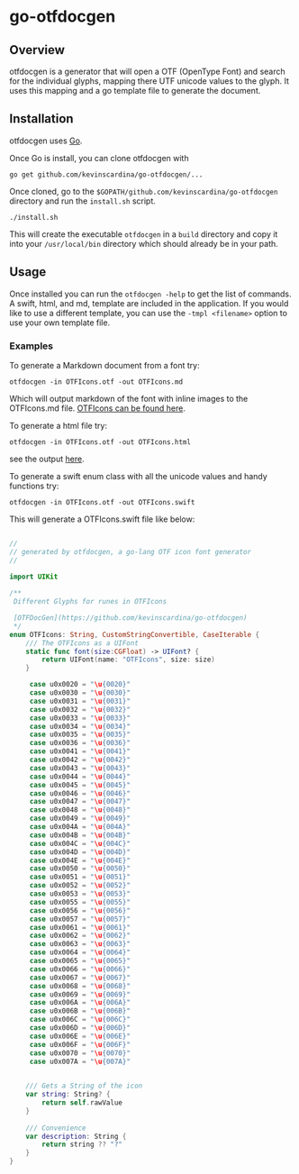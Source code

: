 # go-otfdocgen

## Overview

otfdocgen is a generator that will open a OTF (OpenType Font) and search for the individual glyphs, mapping there UTF unicode values to the glyph.  It uses this mapping and a go template file to generate the document. 

## Installation

otfdocgen uses [Go](https://golang.org/doc/install).

Once Go is install, you can clone otfdocgen with 

```
go get github.com/kevinscardina/go-otfdocgen/...
```

Once cloned, go to the `$GOPATH/github.com/kevinscardina/go-otfdocgen` directory and run the `install.sh` script.

```
./install.sh
```

This will create the executable `otfdocgen` in a `build` directory and copy it into your `/usr/local/bin` directory which should already be in your path.

## Usage

Once installed you can run the `otfdocgen -help` to get the list of commands.  A swift, html, and md, template are included in the application.  If you would like to use a different template, you can use the `-tmpl <filename>` option to use your own template file.  

### Examples

To generate a Markdown document from a font try:

```
otfdocgen -in OTFIcons.otf -out OTFIcons.md
```

Which will output markdown of the font with inline images to the OTFIcons.md file.  [OTFIcons can be found here](https://www.fontspace.com/adobe/otf-icons).

To generate a html file try:

```
otfdocgen -in OTFIcons.otf -out OTFIcons.html
```

see the output [here](./OTFIcons.html).

To generate a swift enum class with all the unicode values and handy functions try:

```
otfdocgen -in OTFIcons.otf -out OTFIcons.swift
```

This will generate a OTFIcons.swift file like below:

```swift

//
// generated by otfdocgen, a go-lang OTF icon font generator
//

import UIKit
    
/**
 Different Glyphs for runes in OTFIcons 

 [OTFDocGen](https://github.com/kevinscardina/go-otfdocgen)
 */
enum OTFIcons: String, CustomStringConvertible, CaseIterable {
	/// The OTFIcons as a UIFont
	static func font(size:CGFloat) -> UIFont? {
		return UIFont(name: "OTFIcons", size: size)
	}

	 case u0x0020 = "\u{0020}"
	 case u0x0030 = "\u{0030}"
	 case u0x0031 = "\u{0031}"
	 case u0x0032 = "\u{0032}"
	 case u0x0033 = "\u{0033}"
	 case u0x0034 = "\u{0034}"
	 case u0x0035 = "\u{0035}"
	 case u0x0036 = "\u{0036}"
	 case u0x0041 = "\u{0041}"
	 case u0x0042 = "\u{0042}"
	 case u0x0043 = "\u{0043}"
	 case u0x0044 = "\u{0044}"
	 case u0x0045 = "\u{0045}"
	 case u0x0046 = "\u{0046}"
	 case u0x0047 = "\u{0047}"
	 case u0x0048 = "\u{0048}"
	 case u0x0049 = "\u{0049}"
	 case u0x004A = "\u{004A}"
	 case u0x004B = "\u{004B}"
	 case u0x004C = "\u{004C}"
	 case u0x004D = "\u{004D}"
	 case u0x004E = "\u{004E}"
	 case u0x0050 = "\u{0050}"
	 case u0x0051 = "\u{0051}"
	 case u0x0052 = "\u{0052}"
	 case u0x0053 = "\u{0053}"
	 case u0x0055 = "\u{0055}"
	 case u0x0056 = "\u{0056}"
	 case u0x0057 = "\u{0057}"
	 case u0x0061 = "\u{0061}"
	 case u0x0062 = "\u{0062}"
	 case u0x0063 = "\u{0063}"
	 case u0x0064 = "\u{0064}"
	 case u0x0065 = "\u{0065}"
	 case u0x0066 = "\u{0066}"
	 case u0x0067 = "\u{0067}"
	 case u0x0068 = "\u{0068}"
	 case u0x0069 = "\u{0069}"
	 case u0x006A = "\u{006A}"
	 case u0x006B = "\u{006B}"
	 case u0x006C = "\u{006C}"
	 case u0x006D = "\u{006D}"
	 case u0x006E = "\u{006E}"
	 case u0x006F = "\u{006F}"
	 case u0x0070 = "\u{0070}"
	 case u0x007A = "\u{007A}"
	

	/// Gets a String of the icon
	var string: String? {
		return self.rawValue
	}
    
	/// Convenience
	var description: String {
		return string ?? "?"
	}
}
```
